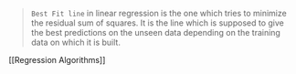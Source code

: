 > `Best Fit line`  in linear regression is the one which tries to minimize the residual sum of squares. It is the line which is supposed to give the best predictions on the unseen data depending on the training data on which it is built.

[[Regression Algorithms]]

